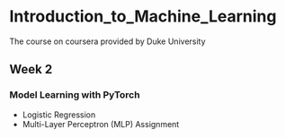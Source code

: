 # Introduction_to_Machine_Learning
The course on coursera provided by Duke University

## Week 2
### Model Learning with PyTorch
* Logistic Regression
* Multi-Layer Perceptron (MLP) Assignment
